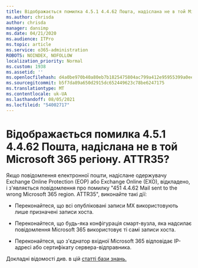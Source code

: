 ```yaml
---
title: Відображається помилка 4.5.1 4.4.62 Пошта, надіслана не в той Microsoft 365 регіону. ATTR35?
ms.author: chrisda
author: chrisda
manager: dansimp
ms.date: 04/21/2020
ms.audience: ITPro
ms.topic: article
ms.service: o365-administration
ROBOTS: NOINDEX, NOFOLLOW
localization_priority: Normal
ms.custom: 1938
ms.assetid: ''
ms.openlocfilehash: d4a0be970b40a80eb7b1825475804ac799a412e95955399a0ee120ae0d2a12df
ms.sourcegitcommit: b5f7da89a650d2915dc652449623c78be6247175
ms.translationtype: MT
ms.contentlocale: uk-UA
ms.lasthandoff: 08/05/2021
ms.locfileid: "54002717"
---
```

# <a name="are-you-seeing-error-451-4462-mail-sent-to-the-wrong-microsoft-365-region-attr35"></a>Відображається помилка 4.5.1 4.4.62 Пошта, надіслана не в той Microsoft 365 регіону. ATTR35?

Якщо повідомлення електронної пошти, надіслане одержувачу Exchange Online Protection (EOP) або Exchange Online (EXO), відкладено, і з'являється повідомлення про помилку "451 4.4.62 Mail sent to the wrong Microsoft 365 region. ATTR35", виконайте такі дії:

- Переконайтеся, що всі опубліковані записи MX використовують лише призначені записи хоста.

- Переконайтеся, що будь-яка конфігурація смарт-вузла, яка надсилає повідомлення Microsoft 365 використовує ті самі записи хоста.

- Переконайтеся, що з'єднатор вхідної Microsoft 365 відповідає IP-адресі або сертифікату сервера-відправника.

Докладні відомості див. в цій [статті бази знань.](https://support.microsoft.com/help/4057301/attr35-response-code-when-mail-is-sent-to-eop-exo)
